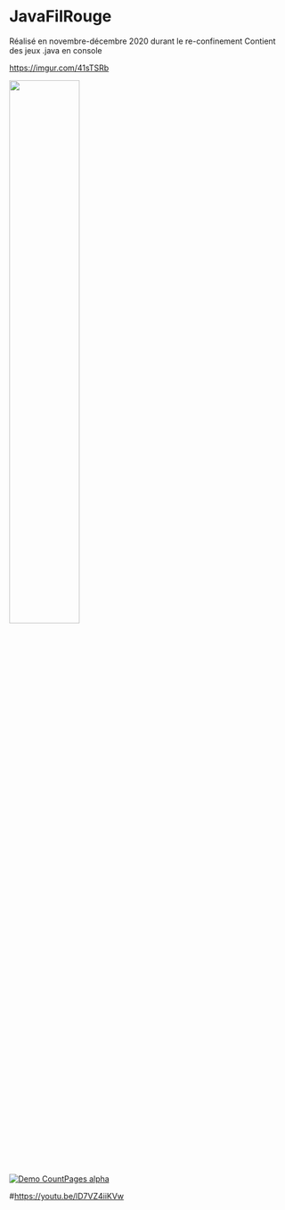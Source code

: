 # JavaFilRouge

Réalisé en novembre-décembre 2020 durant le re-confinement
Contient des jeux .java en console 

https://imgur.com/41sTSRb

[<img src="https://img.youtube.com/vi/<lD7VZ4iiKVw>/maxresdefault.jpg" width="50%">](https://youtu.be/<lD7VZ4iiKVw>)

[![Demo CountPages alpha](https://share.gifyoutube.com/lD7VZ4iiKVw.gif)](https://youtu.be/lD7VZ4iiKVw)

#https://youtu.be/lD7VZ4iiKVw
